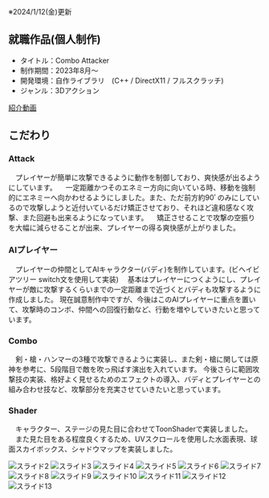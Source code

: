 ※2024/1/12(金)更新

## 就職作品(個人制作)

- タイトル：Combo Attacker
- 制作期間：2023年8月～
- 開発環境：自作ライブラリ　(C++ / DirectX11 / フルスクラッチ) 
- ジャンル：3Dアクション
  
[紹介動画](https://youtu.be/-WcjV7FEAKE)

## こだわり
### Attack
　プレイヤーが簡単に攻撃できるように動作を制御しており、爽快感が出るようにしています。
　一定距離かつそのエネミー方向に向いている時、移動を強制的にエネミーへ向かわせるようにしました。また、ただ前方約90ﾟのみにしているので攻撃しようと近付いているだけ矯正させており、それほど違和感なく攻撃、また回避も出来るようになっています。
　矯正させることで攻撃の空振りを大幅に減らせることが出来、プレイヤーの得る爽快感が上がりました。

 ### AIプレイヤー
　プレイヤーの仲間としてAIキャラクター(バディ)を制作しています。(ビヘイビアツリー switch文を使用して実装)
　基本はプレイヤーにつくようにし、プレイヤーが敵に攻撃するくらいまでの一定距離まで近づくとバディも攻撃するように作成しました。
  現在誠意制作中ですが、今後はこのAIプレイヤーに重点を置いて、攻撃時のコンボ、仲間への回復行動など、行動を増やしていきたいと思っています。

### Combo
　剣・槍・ハンマーの3種で攻撃できるように実装し、また剣・槍に関しては原神を参考に、5段階目で敵を吹っ飛ばす演出を入れています。
  今後さらに範囲攻撃技の実装、格好よく見せるためのエフェクトの導入、バディとプレイヤーとの組み合わせ技など、攻撃部分を充実させていきたいと思っています。

### Shader
　キャラクター、ステージの見た目に合わせてToonShaderで実装しました。
　また見た目をある程度良くするため、UVスクロールを使用した水面表現、球面スカイボックス、シャドウマップを実装しました。

![スライド2](https://github.com/Yumenopai/Combo-Attacker/assets/107914133/fbd72ff4-d1bf-4b5f-8e08-1bdbd5b9680c)
![スライド3](https://github.com/Yumenopai/Combo-Attacker/assets/107914133/beea0e63-48cf-4457-a267-99a4ae197ee1)
![スライド4](https://github.com/Yumenopai/Combo-Attacker/assets/107914133/d080a5c3-d2e1-4b26-9813-5199d9a8c144)
![スライド5](https://github.com/Yumenopai/Combo-Attacker/assets/107914133/a5dcbf5b-6139-4735-b925-f4b97e816215)
![スライド6](https://github.com/Yumenopai/Combo-Attacker/assets/107914133/8035eb0d-a407-48dc-bc55-99a2c4951bed)
![スライド7](https://github.com/Yumenopai/Combo-Attacker/assets/107914133/98ecdc52-c0cf-47e1-9a9b-5a50017c16f2)
![スライド8](https://github.com/Yumenopai/Combo-Attacker/assets/107914133/718371ab-5be1-4f83-8436-9e5bc5808e1f)
![スライド9](https://github.com/Yumenopai/Combo-Attacker/assets/107914133/a9212d9f-e93e-4f72-9c6a-1dd33a0cdb98)
![スライド10](https://github.com/Yumenopai/Combo-Attacker/assets/107914133/3a5ebbe7-6aac-4562-be32-ee48b16923e5)
![スライド11](https://github.com/Yumenopai/Combo-Attacker/assets/107914133/7c5d6c48-272d-4425-a953-ef9e25dcb0fb)
![スライド12](https://github.com/Yumenopai/Combo-Attacker/assets/107914133/515320de-d49e-4c05-8866-e4eef19d54a1)
![スライド13](https://github.com/Yumenopai/Combo-Attacker/assets/107914133/d8f34419-a8e8-43dc-9338-92a1a22c3ea9)
